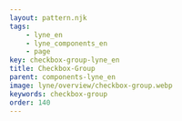 ```yaml
---
layout: pattern.njk
tags: 
    - lyne_en
    - lyne_components_en
    - page
key: checkbox-group-lyne_en
title: Checkbox-Group
parent: components-lyne_en
image: lyne/overview/checkbox-group.webp
keywords: checkbox-group
order: 140
---
```

